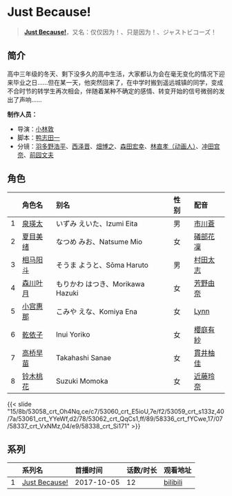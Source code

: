 # Just Because!


> <u>**[Just Because!](http://bgm.tv/subject/212278)**</u>，又名：仅仅因为！、只是因为！、ジャストビコーズ！

## 简介


高中三年级的冬天、剩下没多久的高中生活，大家都认为会在毫无变化的情况下迎来毕业之日……但在某一天，他突然回来了，在中学时搬到遥远城镇的同学，变成不合时节的转学生再次相会，伴随着某种不确定的感情、转变开始的信号微弱的发出了声响……

**制作人员：**
- 导演：[小林敦](http://bgm.tv/person/19108)
- 脚本：[鸭志田一](http://bgm.tv/person/6285)
- 分镜：[羽多野浩平](http://bgm.tv/person/21552)、[西泽晋](http://bgm.tv/person/316)、[畑博之](http://bgm.tv/person/13338)、[森田宏幸](http://bgm.tv/person/2213)、[林直孝（动画人）](http://bgm.tv/person/14726)、[冲田宫奈](http://bgm.tv/person/21168)、[前园文夫](http://bgm.tv/person/23066)

## 角色

|     |   角色名   |   别名  | 性别 |  配音  |
|:--- |:------  |:----      |:---  |:--   |
| 1 | [泉瑛太](http://bgm.tv/character/53058) | いずみ えいた、Izumi Eita | 男 | [市川蒼](http://bgm.tv/person/30942) |
| 2 | [夏目美绪](http://bgm.tv/character/53060) | なつめ みお、Natsume Mio | 女 | [礒部花凜](http://bgm.tv/person/20438) |
| 3 | [相马阳斗](http://bgm.tv/character/53059) | そうま ようと、Sōma Haruto | 男 | [村田太志](http://bgm.tv/person/13320) |
| 4 | [森川叶月](http://bgm.tv/character/53061) | もりかわ はつき、Morikawa Hazuki | 女 | [芳野由奈](http://bgm.tv/person/19497) |
| 5 | [小宫惠那](http://bgm.tv/character/53062) | こみや えな、Komiya Ena | 女 | [Lynn](http://bgm.tv/person/15497) |
| 6 | [乾依子](http://bgm.tv/character/58336) | Inui Yoriko | 女 | [櫻庭有紗](http://bgm.tv/person/23518) |
| 7 | [高桥早苗](http://bgm.tv/character/58337) | Takahashi Sanae | 女 | [貫井柚佳](http://bgm.tv/person/25335) |
| 8 | [铃木桃花](http://bgm.tv/character/58338) | Suzuki Momoka | 女 | [近藤玲奈](http://bgm.tv/person/26509) |

{{< slide "15/8b/53058_crt_Oh4Nq,ce/c7/53060_crt_E5ioU,7e/f2/53059_crt_s133z,40/7a/53061_crt_YYeWf,d2/78/53062_crt_QqCs1,ff/89/58336_crt_fYCwe,17/07/58337_crt_VxNMz,04/e9/58338_crt_Si171" >}}

## 系列

|     |   系列名   |   首播时间  | 话数/时长  | 观看地址 |
|:---  |:------    |:----      |:---       |:---  |
| 1 |[Just Because!](https://bgm.tv/subject/212278)| 2017-10-05 | 12 | [bilibili](https://www.bilibili.com/bangumi/play/ep115160)  |



